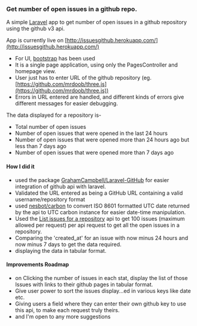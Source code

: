 ### Get number of open issues in a github repo.

A simple [Laravel](http://laravel.com) app to get number of open issues in a github repository using the github v3 api.

App is currently live on [http://issuesgithub.herokuapp.com/](http://issuesgithub.herokuapp.com/)

* For UI, [bootstrap](http://getbootstrap.com) has been used
* It is a single page application, using only the PagesController and homepage view.
* User just has to enter URL of the github repository (eg. [https://github.com/mrdoob/three.js](https://github.com/mrdoob/three.js))
* Errors in URL entered are handled, and different kinds of errors give different messages for easier debugging.


The data displayed for a repository is-

* Total number of open issues   
* Number of open issues that were opened in the last 24 hours
* Number of open issues that were opened more than 24 hours ago but less than 7 days ago
* Number of open issues that were opened more than 7 days ago   

#### How I did it

* used the package [GrahamCampbell/Laravel-GitHub](https://github.com/GrahamCampbell/Laravel-GitHub) for easier integration of github api with laravel.
* Validated the URL entered as being a GitHub URL containing a valid username/repository format
* used [nesbot/carbon](http://carbon.nesbot.com/) to convert ISO 8601 formatted UTC date returned by the api to UTC carbon instance for easier date-time manipulation.
* Used the [List issues for a repository](https://developer.github.com/v3/issues/) api to get 100 issues (maximum allowed per request) per api request to get all the open issues in a repository.
* Comparing the 'created_at' for an issue with now minus 24 hours and now minus 7 days to get the data required.
* displaying the data in tabular format.


#### Improvements Roadmap

* on Clicking the number of issues in each stat, display the list of those Issues with links to their github pages in tabular format.
* Give user power to sort the issues display...ed in various keys like date etc.
* Giving users a field where they can enter their own github key to use this api, to make each request truly theirs.
* and I'm open to any more suggestions